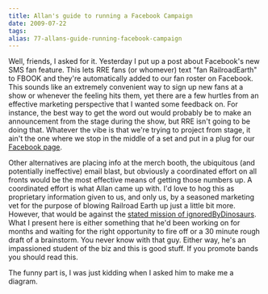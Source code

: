 ```yaml
---
title: Allan's guide to running a Facebook Campaign
date: 2009-07-22
tags: 
alias: 77-allans-guide-running-facebook-campaign
---
```


Well, friends, I asked for it. Yesterday I put up a post about Facebook's new SMS fan feature. This lets RRE fans (or whomever) text "fan RailroadEarth" to FBOOK and they're automatically added to our fan roster on Facebook. This sounds like an extremely convenient way to sign up new fans at a show or whenever the feeling hits them, yet there are a few hurtles from an effective marketing perspective that I wanted some feedback on. For instance, the best way to get the word out would probably be to make an announcement from the stage during the show, but RRE isn't going to be doing that. Whatever the vibe is that we're trying to project from stage, it ain't the one where we stop in the middle of a set and put in a plug for our [Facebook page](http://www.facebook.com/railroadearth).

Other alternatives are placing info at the merch booth, the ubiquitous (and potentially ineffective) email blast, but obviously a coordinated effort on all fronts would be the most effective means of getting those numbers up. A coordinated effort is what Allan came up with. I'd love to hog this as proprietary information given to us, and only us, by a seasoned marketing vet for the purpose of blowing Railroad Earth up just a little bit more. However, that would be against the [stated mission of ignoredByDinosaurs](http://ignoredbydinosaurs.com/about-ibd/). What I present here is either something that he'd been working on for months and waiting for the right opportunity to fire off or a 30 minute rough draft of a brainstorm. You never know with that guy. Either way, he's an impassioned student of the biz and this is good stuff. If you promote bands you should read this.

The funny part is, I was just kidding when I asked him to make me a diagram. 

